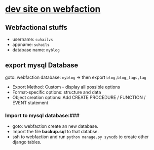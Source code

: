 # [dev site on webfaction](http://myblog.suhailvs.webfactional.com) #

## Webfactional stuffs ##

+ username: `suhailvs`
+ appname: `suhails`
+ database name: `myblog`

## export mysql Database ##

goto: webfaction database: `myblog` -> then export `blog,blog_tags,tag`

+ Export Method: Custom - display all possible options
+ Format-specific options: structure and data
+ Object creation options: Add CREATE PROCEDURE / FUNCTION / EVENT statement 

### Import to mysql database:###

+ goto: webfaction create an new database.
+ Import the file **backup.sql** to that databse.
+ ssh to webfaction and run `python manage.py syncdb` to create other django tables.